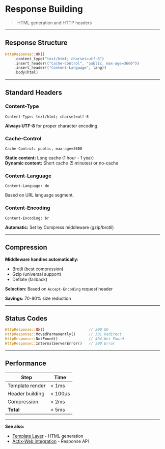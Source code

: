 # Response Building

> HTML generation and HTTP headers

---

## Response Structure

```rust
HttpResponse::Ok()
    .content_type("text/html; charset=utf-8")
    .insert_header(("Cache-Control", "public, max-age=3600"))
    .insert_header(("Content-Language", lang))
    .body(html)
```

---

## Standard Headers

### Content-Type

```
Content-Type: text/html; charset=utf-8
```

**Always UTF-8** for proper character encoding.

### Cache-Control

```
Cache-Control: public, max-age=3600
```

**Static content:** Long cache (1 hour - 1 year)  
**Dynamic content:** Short cache (5 minutes) or no-cache

### Content-Language

```
Content-Language: de
```

Based on URL language segment.

### Content-Encoding

```
Content-Encoding: br
```

**Automatic:** Set by Compress middleware (gzip/brotli)

---

## Compression

**Middleware handles automatically:**
- Brotli (best compression)
- Gzip (universal support)
- Deflate (fallback)

**Selection:** Based on `Accept-Encoding` request header

**Savings:** 70-80% size reduction

---

## Status Codes

```rust
HttpResponse::Ok()                    // 200 OK
HttpResponse::MovedPermanently()      // 301 Redirect
HttpResponse::NotFound()              // 404 Not Found
HttpResponse::InternalServerError()   // 500 Error
```

---

## Performance

| Step | Time |
|------|------|
| Template render | < 1ms |
| Header building | < 100μs |
| Compression | < 2ms |
| **Total** | < 5ms |

---

**See also:**
- [Template Layer](../05-template-layer/) - HTML generation
- [Actix-Web Integration](actix-web-integration.md) - Response API
